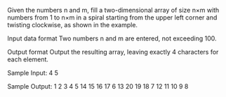 Given the numbers n and m, fill a two-dimensional array of size n×m with numbers from 1 to n×m in a spiral starting from the upper left corner and twisting clockwise, as shown in the example.

Input data format
Two numbers n and m are entered, not exceeding 100.

Output format
Output the resulting array, leaving exactly 4 characters for each element.

Sample Input:
4 5

Sample Output:
   1   2   3   4   5
  14  15  16  17   6
  13  20  19  18   7
  12  11  10   9   8
